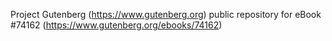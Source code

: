 Project Gutenberg (https://www.gutenberg.org) public repository for eBook #74162 (https://www.gutenberg.org/ebooks/74162)
